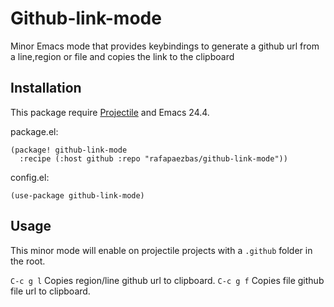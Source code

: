 # Github-link-mode

Minor Emacs mode that provides keybindings to generate a github url from a line,region or file and copies the link to the clipboard

## Installation

This package require [Projectile](https://github.com/bbatsov/projectile/) and Emacs 24.4.

package.el:

```
(package! github-link-mode
  :recipe (:host github :repo "rafapaezbas/github-link-mode"))
```

config.el:

```
(use-package github-link-mode)
```

## Usage

This minor mode will enable on projectile projects with a `.github` folder in the root.

`C-c g l` Copies region/line github url to clipboard.
`C-c g f` Copies file github file url to clipboard.
